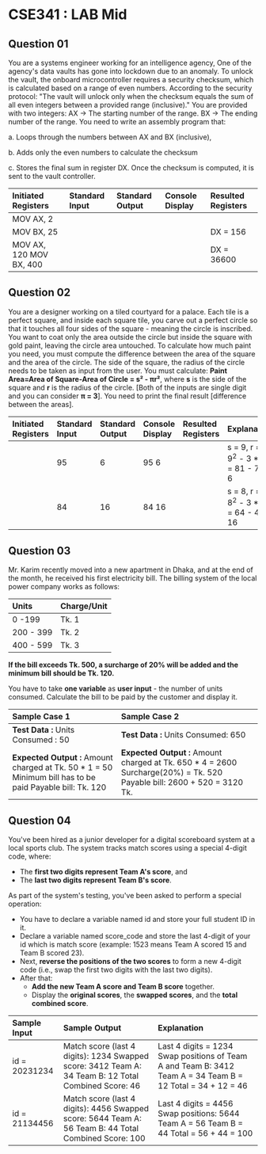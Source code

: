 # CSE341 : LAB Mid

## Question 01

You are a systems engineer working for an intelligence agency, One of the agency's data vaults has gone into lockdown due to an anomaly. To unlock the vault, the onboard microcontroller requires a security checksum, which is calculated based on a range of even numbers. According to the security protocol: "The vault will unlock only when the checksum equals the sum of all even integers between a provided range (inclusive)." You are provided with two integers: AX → The starting number of the range. BX → The ending number of the range. You need to write an assembly program that:

a. Loops through the numbers between AX and BX (inclusive),

b. Adds only the even numbers to calculate the checksum

c. Stores the final sum in register DX. Once the checksum is computed, it is sent to the vault controller.

| Initiated Registers | Standard Input | Standard Output | Console Display | Resulted Registers |
| :---- | :---- | :---- | :---- | :---- |
| MOV AX, 2
MOV BX, 25 |  |  |  | DX \= 156 |
| MOV AX, 120 MOV BX, 400 |  |  |  | DX \= 36600 |

## Question 02

You are a designer working on a tiled courtyard for a palace. Each tile is a perfect square, and inside each square tile, you carve out a perfect circle so that it touches all four sides of the square - meaning the circle is inscribed. You want to coat only the area outside the circle but inside the square with gold paint, leaving the circle area untouched. To calculate how much paint you need, you must compute the difference between the area of the square and the area of the circle. The side of the square, the radius of the circle needs to be taken as input from the user. You must calculate: **Paint Area=Area of Square-Area of Circle = s² - πr²**, where **s** is the side of the square and **r** is the radius of the circle. [Both of the inputs are single digit and you can consider **π = 3**]. You need to print the final result [difference between the areas].

 Initiated Registers | Standard Input | Standard Output | Console Display | Resulted Registers | Explanations |
| :---- | :---- | :---- | :---- | :---- | :---- |
|  | 95 | 6 | 95 6 |  | s \= 9, r \= 5 9<sup>2</sup> \- 3 \* 5<sup>2</sup> \= 81 \- 75 \= 6 |
|  | 84 | 16 | 84 16 |  | s \= 8, r \= 4 8<sup>2</sup> \- 3 \* 4<sup>2</sup> \= 64 \- 48 \= 16 |

## Question 03

Mr. Karim recently moved into a new apartment in Dhaka, and at the end of the month, he received his first electricity bill. The billing system of the local power company works as follows:

| Units | Charge/Unit |
| :---- | :---- |
| 0 \-199 | Tk. 1 |
| 200 \- 399 | Tk. 2 |
| 400 \- 599 | Tk. 3 |

**If the bill exceeds Tk. 500, a surcharge of 20% will be added and the minimum bill should be Tk. 120.**

You have to take **one variable** as **user input** - the number of units consumed. Calculate the bill to be paid by the customer and display it.

| Sample Case 1 | Sample Case 2 |
| :---- | :---- |
| **Test Data :** Units Consumed : 50 | **Test Data :** Units Consumed: 650 |
| **Expected Output :** Amount charged at Tk. 50 \* 1 \= 50 Minimum bill has to be paid Payable bill: Tk. 120 | **Expected Output :** Amount charged at Tk. 650 \* 4 \= 2600 Surcharge(20%) \= Tk. 520 Payable bill: 2600 \+ 520 \= 3120 Tk. |

## Question 04

You've been hired as a junior developer for a digital scoreboard system at a local sports club. The system tracks match scores using a special 4-digit code, where:

- The **first two digits represent Team A's score**, and
- The **last two digits represent Team B's score**.

As part of the system's testing, you've been asked to perform a special operation:

- You have to declare a variable named id and store your full student ID in it.
- Declare a variable named score_code and store the last 4-digit of your id which is match score (example: 1523 means Team A scored 15 and Team B scored 23).
- Next, **reverse the positions of the two scores** to form a new 4-digit code (i.e., swap the first two digits with the last two digits).
- After that:
  - **Add the new Team A score and Team B score** together.
  - Display the **original scores**, the **swapped scores**, and the **total combined score**.

| Sample Input | Sample Output | Explanation |
| :---- | :---- | :---- |
| id \= 20231234 | Match score (last 4 digits): 1234 Swapped score: 3412 Team A: 34 Team B: 12 Total Combined Score: 46 | Last 4 digits \= 1234 Swap positions of Team A and Team B: 3412 Team A \= 34 Team B \= 12 Total \= 34 \+ 12 \= 46 |
| id \= 21134456 | Match score (last 4 digits): 4456 Swapped score: 5644 Team A: 56 Team B: 44 Total Combined Score: 100 | Last 4 digits \= 4456 Swap positions: 5644 Team A \= 56 Team B \= 44 Total \= 56 \+ 44 \= 100 |
